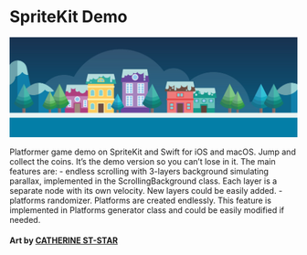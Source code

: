 # SpriteKit Demo

![logo](https://github.com/msaveleva/SpriteKit-tDemo/blob/master/Graphics/catherine-st-star-mg-1.jpg)

Platformer game demo on SpriteKit and Swift for iOS and macOS. Jump and collect the coins. It’s the demo version so you can’t lose in it. 
The main features are:
	- endless scrolling with 3-layers background simulating parallax, implemented in the ScrollingBackground class. Each layer is a separate node with its own velocity. New layers could be easily added. 
	- platforms randomizer. Platforms are created endlessly. This feature is implemented in Platforms generator class and could be easily modified if needed.

#### Art by [CATHERINE ST-STAR](https://www.artstation.com/artist/catherine-st-star)
